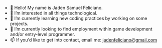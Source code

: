 - 👋 Hello! My name is Jaden Samuel Feliciano.
- 👀 I’m interested in all things technological.
- 🤖 I’m currently learning new coding practices by working on some projects.
- 👷 I’m currently looking to find employment within game development and/or entry-level programmer.
- 📫 If you'd like to get into contact, email me: jadenfeliciano@gmail.com

<!---
JadenFeliciano/JadenFeliciano is a ✨ special ✨ repository because its `README.md` (this file) appears on your GitHub profile.
You can click the Preview link to take a look at your changes.
--->
